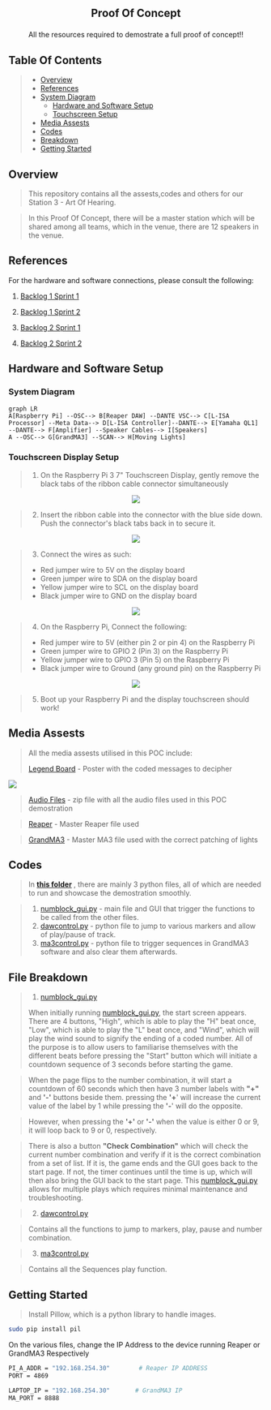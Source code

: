 ## <p align=center>Proof Of Concept
</p>

<p align=center>All the resources required to demostrate a full proof of concept!!</p>

## Table Of Contents
>- [Overview](#overview) 
>- [References](#references)
>- [System Diagram](#system-diagram)
>    - [Hardware and Software Setup](#hardware-and-software-setup)
>   - [Touchscreen Setup](#touchscreen-display-setup)
>- [Media Assests](#media-assests)
>- [Codes](#codes)
>- [Breakdown](#file-breakdown)
>- [Getting Started](#getting-started)

## Overview
> This repository contains all the assests,codes and others for our Station 3 - Art Of Hearing.

>In this Proof Of Concept, there will be a master station which will be shared among all teams, which in the venue, there are 12 speakers in the venue.

## References
For the hardware and software connections, please consult the following: 

1. [Backlog 1 Sprint 1](../Backlog%201%20Sprint%201/)

1. [Backlog 1 Sprint 2](../Backlog%201%20Sprint%202/)

1. [Backlog 2 Sprint 1](../Backlog%202%20Sprint%201/)

1. [Backlog 2 Sprint 2](../Backlog%202%20Sprint%201/)

## Hardware and Software Setup

### System Diagram
```mermaid
graph LR
A[Raspberry Pi] --OSC--> B[Reaper DAW] --DANTE VSC--> C[L-ISA Processor] --Meta Data--> D[L-ISA Controller]--DANTE--> E[Yamaha QL1] --DANTE--> F[Amplifier] --Speaker Cables--> I[Speakers]
A --OSC--> G[GrandMA3] --SCAN--> H[Moving Lights]
```

### Touchscreen Display Setup

> 1. On the Raspberry Pi 3 7" Touchscreen Display, gently remove the black tabs of the ribbon cable connector simultaneously

<p align = center >
<img src = "./Media Assests/ribbonconnector.png">
</p>

> 2. Insert the ribbon cable into the connector with the blue side down. 
>Push the connector's black tabs back in to secure it.

<p align = center >
<img src="./Media Assests/ribbon-cable-connection.png">
</p>


>3.  Connect the wires as such:
> * Red jumper wire to 5V on the display board
> * Green jumper wire to SDA on the display board
> * Yellow jumper wire to SCL on the display board
> * Black jumper wire to GND on the display board

<p align = center >
<img src="./Media Assests/7inch-screen-jumper-wire-connections.png">
</p>

> 4. On the Raspberry Pi, Connect the following:
> * Red jumper wire to 5V (either pin 2 or pin 4) on the Raspberry Pi
> * Green jumper wire to GPIO 2 (Pin 3) on the Raspberry Pi
> * Yellow jumper wire to GPIO 3 (Pin 5) on the Raspberry Pi
> * Black jumper wire to Ground (any ground pin) on the Raspberry Pi 

<p align = center >
<img src="./Media Assests/pi4_gpio.png">
</p>

> 5. Boot up your Raspberry Pi and the display touchscreen should work!

## Media Assests

> All the media assests utilised in this POC include:
>
> [Legend Board](./Media%20Assests/Legend%20Board.png) - Poster with the coded messages to decipher

<img src = "./Media Assests/Legend Board.png">

> [Audio Files](./Master%20Files/Audio.zip) - zip file with all the audio files used in this POC demostration

> [Reaper](./Master%20Files/314MAINREAPER_POC_FINAL.rpp) - Master Reaper file used

>[GrandMA3](./Master%20Files/MasterShowfile_EGL314_Backup31s.show) - Master MA3 file used with the correct patching of lights

## Codes
> In **[this folder](./Codes)** , there are mainly 3 python files, all of which are needed to run and showcase the demostration smoothly.

> 1. [numblock_gui.py](./Codes/numblock_gui.py) - main file and GUI that trigger the functions to be called from the other files.
> 2. [dawcontrol.py](./Codes/dawcontrol.py) - python file to jump to various markers and allow of play/pause of track.
> 3. [ma3control.py](./Codes/ma3control.py) - python file to trigger sequences in GrandMA3 software and also clear them afterwards. 

## File Breakdown
> 1. [numblock_gui.py](./Codes/numblock_gui.py)
> 
 >When initially running [numblock_gui.py](./Codes/numblock_gui.py), the start screen appears. There are 4 buttons, "High", which is able to play the "H" beat once, "Low", which is able to play the "L" beat once, and "Wind", which will play the wind sound to signify the ending of a coded number. All of the purpose is to allow users to familiarise themselves with the different beats before pressing the "Start" button which will initiate a countdown sequence of 3 seconds before starting the game.

> When the page flips to the number combination, it will start a  countdown of 60 seconds which then have 3 number labels with **"+"** and **'-'** buttons beside them. pressing the **'+**' will increase the current value of the label by 1 while pressing the **'-**' will do the opposite.

> However, when pressing the **'+'** or **'-'** when the value is either 0 or 9, it will loop back to 9 or 0, respectively.

> There is also a button **"Check Combination"** which will check the current number combination and verify if it is the correct combination from a set of list. If it is, the game ends and the GUI goes back to the start page. If not, the timer continues until the time is up, which will then also bring the GUI back to the start page. This  [numblock_gui.py](./Codes/numblock_gui.py) allows for multiple plays which requires minimal maintenance and troubleshooting.

>  2. [dawcontrol.py](./Codes/dawcontrol.py)

>  Contains all the functions to jump to markers, play, pause and number combination. 

>  3. [ma3control.py](./Codes/ma3control.py)

> Contains all the Sequences play function.

## Getting Started
> Install Pillow, which is a python library to handle images.

```sh
sudo pip install pil
```

On the various files, change the IP Address to the device running Reaper or GrandMA3 Respectively

```sh
PI_A_ADDR = "192.168.254.30"        # Reaper IP ADDRESS
PORT = 4869

LAPTOP_IP = "192.168.254.30"       # GrandMA3 IP
MA_PORT = 8888
```